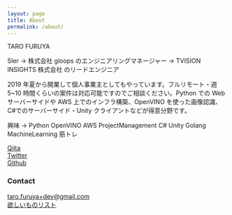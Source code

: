 ```yaml
---
layout: page
title: About
permalink: /about/
---
```


TARO FURUYA

SIer → 株式会社 gloops のエンジニアリングマネージャー → TVISION INSIGHTS 株式会社 のリードエンジニア

2019 年夏から開業して個人事業主としてもやっています。フルリモート・週 5~10 時間くらいの案件は対応可能ですのでご相談ください。Python での Web サーバーサイドや AWS 上でのインフラ構築、OpenVINO を使った画像認識、C#でのサーバーサイド・Unity クライアントなどが得意分野です。

興味 → Python OpenVINO AWS ProjectManagement C# Unity Golang MachineLearning 筋トレ

[Qiita](http://qiita.com/t_furuya)  
[Twitter](https://twitter.com/taross__f)  
[Github](https://github.com/taross-f)

### Contact

[taro.furuya+dev@gmail.com](mailto:taro.furuya+dev@gmail.com)  
[欲しいものリスト](http://amzn.asia/exmrAyt)
